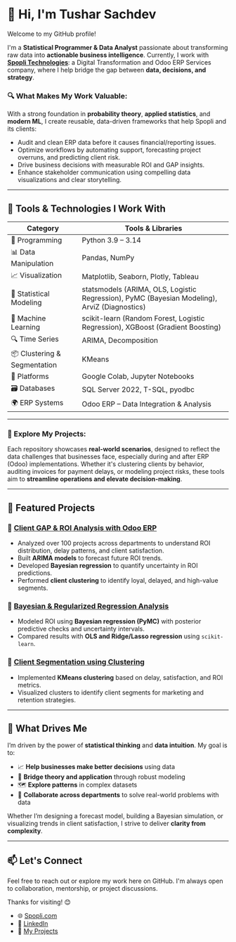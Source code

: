# 👋 Hi, I'm Tushar Sachdev

Welcome to my GitHub profile!

I'm a **Statistical Programmer & Data Analyst** passionate about transforming raw data into **actionable business intelligence**. Currently, I work with [**Spopli Technologies**](https://spopli.com): a Digital Transformation and Odoo ERP Services company, where I help bridge the gap between **data, decisions, and strategy**.

### 🔍 What Makes My Work Valuable:
With a strong foundation in **probability theory**, **applied statistics**, and **modern ML**, I create reusable, data-driven frameworks that help Spopli and its clients:
- Audit and clean ERP data before it causes financial/reporting issues.
- Optimize workflows by automating support, forecasting project overruns, and predicting client risk.
- Drive business decisions with measurable ROI and GAP insights.
- Enhance stakeholder communication using compelling data visualizations and clear storytelling.

---

## 🔧 Tools & Technologies I Work With

Category | Tools & Libraries
--- | ---
🐍 Programming | Python 3.9 – 3.14
📊 Data Manipulation | Pandas, NumPy
📈 Visualization | Matplotlib, Seaborn, Plotly, Tableau
📐 Statistical Modeling | statsmodels (ARIMA, OLS, Logistic Regression), PyMC (Bayesian Modeling), ArviZ (Diagnostics)
🤖 Machine Learning | scikit-learn (Random Forest, Logistic Regression), XGBoost (Gradient Boosting)
🔍 Time Series | ARIMA, Decomposition
📦 Clustering & Segmentation | KMeans
📁 Platforms | Google Colab, Jupyter Notebooks
🗃️ Databases | SQL Server 2022, T-SQL, pyodbc
🌍 ERP Systems | Odoo ERP – Data Integration & Analysis

---

### 📂 Explore My Projects:
Each repository showcases **real-world scenarios**, designed to reflect the data challenges that businesses face, especially during and after ERP (Odoo) implementations. Whether it's clustering clients by behavior, auditing invoices for payment delays, or modeling project risks, these tools aim to **streamline operations and elevate decision-making**.

---

## 📌 Featured Projects

### 🔹 [Client GAP & ROI Analysis with Odoo ERP](https://github.com/your-repo)
- Analyzed over 100 projects across departments to understand ROI distribution, delay patterns, and client satisfaction.
- Built **ARIMA models** to forecast future ROI trends.
- Developed **Bayesian regression** to quantify uncertainty in ROI predictions.
- Performed **client clustering** to identify loyal, delayed, and high-value segments.

### 🔹 [Bayesian & Regularized Regression Analysis](https://github.com/your-repo)
- Modeled ROI using **Bayesian regression (PyMC)** with posterior predictive checks and uncertainty intervals.
- Compared results with **OLS and Ridge/Lasso regression** using `scikit-learn`.

### 🔹 [Client Segmentation using Clustering](https://github.com/your-repo)
- Implemented **KMeans clustering** based on delay, satisfaction, and ROI metrics.
- Visualized clusters to identify client segments for marketing and retention strategies.

---

## 🎯 What Drives Me

I’m driven by the power of **statistical thinking** and **data intuition**. My goal is to:

- 📈 **Help businesses make better decisions** using data
- 🧪 **Bridge theory and application** through robust modeling
- 🗺️ **Explore patterns** in complex datasets
- 🤝 **Collaborate across departments** to solve real-world problems with data

Whether I’m designing a forecast model, building a Bayesian simulation, or visualizing trends in client satisfaction, I strive to deliver **clarity from complexity**.

---

## 📫 Let's Connect

Feel free to reach out or explore my work here on GitHub. I'm always open to collaboration, mentorship, or project discussions.

Thanks for visiting! 😊  

- 🌐 [Spopli.com](https://spopli.com)
- 💼 [LinkedIn](https://www.linkedin.com/in/tusharsachdev/)
- 🧠 [My Projects](https://github.com/TusharSachdev)


